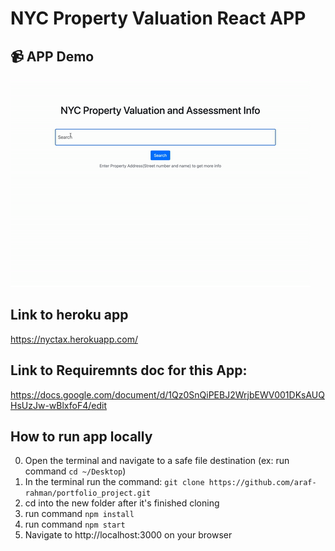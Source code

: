 # NYC Property Valuation React APP

## :video_camera: APP Demo
![](app-demo.gif)

## Link to heroku app
https://nyctax.herokuapp.com/

## Link to Requiremnts doc for this App:
https://docs.google.com/document/d/1Qz0SnQiPEBJ2WrjbEWV001DKsAUQHsUzJw-wBlxfoF4/edit

## How to run app locally
0) Open the terminal and navigate to a safe file destination (ex: run command `cd ~/Desktop`)
1) In the terminal run the command: `git clone https://github.com/araf-rahman/portfolio_project.git`
2) cd into the new folder after it's finished cloning
3) run command `npm install`
4) run command `npm start`
5) Navigate to http://localhost:3000 on your browser
